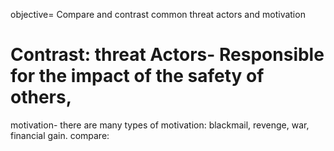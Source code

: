objective= Compare and contrast common threat actors and motivation
# Contrast: threat Actors- Responsible for the impact of the safety of others, 
motivation- there are many types of motivation: blackmail, revenge, war, financial gain.
compare:  
